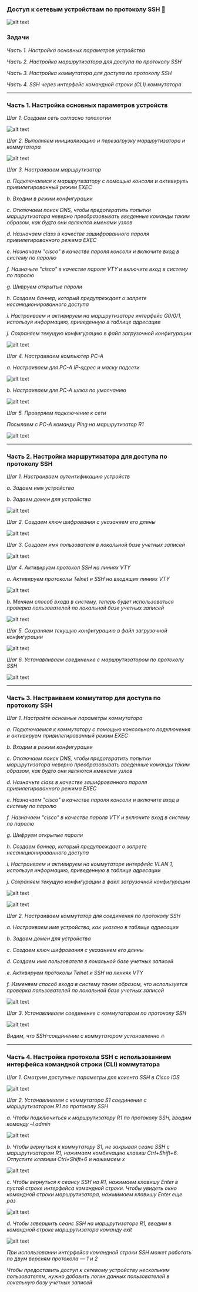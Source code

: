 ### Доступ к сетевым устройствам по протоколу SSH 🌝

![alt text](https://github.com/Eliminir/OTUSLABS/blob/Labs/LAB5/1.JPG)


 ### Задачи
 
*Часть 1. Настройка основных параметров устройства*

*Часть 2. Настройка маршрутизатора для доступа по протоколу SSH*

*Часть 3. Настройка коммутатора для доступа по протоколу SSH*

*Часть 4. SSH через интерфейс командной строки (CLI) коммутатора*

____

### Часть 1. Настройка основных параметров устройств ###

*Шаг 1. Создаем сеть согласно топологии*

![alt text](https://github.com/Eliminir/OTUSLABS/blob/Labs/LAB5/2.JPG)


*Шаг 2. Выполняем инициализацию и перезагрузку маршрутизатора и коммутатора*

![alt text](https://github.com/Eliminir/OTUSLABS/blob/Labs/LAB5/3.JPG)


*Шаг 3. Настраиваем маршрутизатор*

*a.	Подключаемся к маршрутизатору с помощью консоли и активируеь привилегированный режим EXEC*

*b.	Входим в режим конфигурации*

*c.	Отключаем поиск DNS, чтобы предотвратить попытки маршрутизатора неверно преобразовывать введенные команды таким образом, как будто они являются именами узлов*

*d.	Назначаем class в качестве зашифрованного пароля привилегированного режима EXEC*

*e.	Назначаем "cisco" в качестве пароля консоли и включите вход в систему по паролю*

*f.	Назначьте "cisco" в качестве пароля VTY и включите вход в систему по паролю*

*g.	Шивруем открытые пароли*

*h.	Создаем баннер, который предупреждает о запрете несанкционированного доступа*

*i.	Настраиваем и активируем на маршрутизаторе интерфейс G0/0/1, используя информацию, приведенную в таблице адресации*

*j.	Сохраняем текущую конфигурацию в файл загрузочной конфигурации*

![alt text](https://github.com/Eliminir/OTUSLABS/blob/Labs/LAB5/4.JPG)


*Шаг 4. Настраиваем компьютер PC-A*

*a.	Настраиваем для PC-A IP-адрес и маску подсети*

![alt text](https://github.com/Eliminir/OTUSLABS/blob/Labs/LAB5/5.JPG)


*b.	Настраиваем для PC-A шлюз по умолчанию*

![alt text](https://github.com/Eliminir/OTUSLABS/blob/Labs/LAB5/6.JPG)


*Шаг 5. Проверяем подключение к сети*

*Посылаем с PC-A команду Ping на маршрутизатор R1*

![alt text](https://github.com/Eliminir/OTUSLABS/blob/Labs/LAB5/7.JPG)

___

### Часть 2. Настройка маршрутизатора для доступа по протоколу SSH


*Шаг 1. Настраиваем аутентификацию устройств*

*a.	Задаем имя устройства*

*b.	Задаем домен для устройства*

![alt text](https://github.com/Eliminir/OTUSLABS/blob/Labs/LAB5/8.JPG)


*Шаг 2. Создаем ключ шифрования с указанием его длины*

![alt text](https://github.com/Eliminir/OTUSLABS/blob/Labs/LAB5/9.JPG)


*Шаг 3. Создаем имя пользователя в локальной базе учетных записей*

![alt text](https://github.com/Eliminir/OTUSLABS/blob/Labs/LAB5/10.JPG)


*Шаг 4. Активируем протокол SSH на линиях VTY*

*a.	Активируем протоколы Telnet и SSH на входящих линиях VTY*

![alt text](https://github.com/Eliminir/OTUSLABS/blob/Labs/LAB5/11.JPG)


*b.	Меняем способ входа в систему, теперь будет использоваться проверка пользователей по локальной базе учетных записей*

![alt text](https://github.com/Eliminir/OTUSLABS/blob/Labs/LAB5/12.JPG)


*Шаг 5. Сохраняем текущую конфигурацию в файл загрузочной конфигурации*

![alt text](https://github.com/Eliminir/OTUSLABS/blob/Labs/LAB5/13.JPG)

*Шаг 6. Устанавливаем соединение с маршрутизатором по протоколу SSH*


![alt text](https://github.com/Eliminir/OTUSLABS/blob/Labs/LAB5/14.JPG)

___

### Часть 3. Настраиваем коммутатор для доступа по протоколу SSH

*Шаг 1. Настройте основные параметры коммутатора*

*a.	Подключаемся к коммутатору с помощью консольного подключения и активируем привилегированный режим EXEC*

*b.	Входим в режим конфигурации*

*c.	Отключаем поиск DNS, чтобы предотвратить попытки маршрутизатора неверно преобразовывать введенные команды таким образом, как будто они являются именами узлов*

*d.	Назначьте class в качестве зашифрованного пароля привилегированного режима EXEC*

*e.	Назначаем "cisco" в качестве пароля консоли и включите вход в систему по паролю*

*f.	Назначаем "cisco" в качестве пароля VTY и включите вход в систему по паролю*

*g.	Шифруем открытые пароли*

*h. Создаем баннер, который предупреждает о запрете несанкционированного доступа*

*i.	Настраиваем и активируем на коммутаторе интерфейс VLAN 1, используя информацию, приведенную в таблице адресации*

*j.	Сохраняем текущую конфигурации в файл загрузочной конфигурации*

![alt text](https://github.com/Eliminir/OTUSLABS/blob/Labs/LAB5/15.JPG)

![alt text](https://github.com/Eliminir/OTUSLABS/blob/Labs/LAB5/16.JPG)


*Шаг 2. Настраиваем коммутатор для соединения по протоколу SSH*

*a.	Настраиваем имя устройства, как указано в таблице адресации*

*b.	Задаем домен для устройства*

*c.	Создаем ключ шифрования с указанием его длины*

*d.	Создаем имя пользователя в локальной базе учетных записей*

*e.	Активируем протоколы Telnet и SSH на линиях VTY*

*f.	Изменяем способ входа в систему таким образом, что используется проверка пользователей по локальной базе учетных записей*

![alt text](https://github.com/Eliminir/OTUSLABS/blob/Labs/LAB5/17.JPG)

*Шаг 3. Устанавливаем соединение с коммутатором по протоколу SSH*

![alt text](https://github.com/Eliminir/OTUSLABS/blob/Labs/LAB5/18.JPG)

*Видим, что SSH-соединение с коммутатором установленно* 🔥

____
### Часть 4. Настройка протокола SSH с использованием интерфейса командной строки (CLI) коммутатора

*Шаг 1. Смотрим доступные параметры для клиента SSH в Cisco IOS*


![alt text](https://github.com/Eliminir/OTUSLABS/blob/Labs/LAB5/19.JPG)

*Шаг 2. Устанавливаем с коммутатора S1 соединение с маршрутизатором R1 по протоколу SSH*

*a.	Чтобы подключиться к маршрутизатору R1 по протоколу SSH, вводим команду –l admin*

![alt text](https://github.com/Eliminir/OTUSLABS/blob/Labs/LAB5/20.JPG)

*b.	Чтобы вернуться к коммутатору S1, не закрывая сеанс SSH с маршрутизатором R1, нажимаем комбинацию клавиш Ctrl+Shift+6. Отпустите клавиши Ctrl+Shift+6 и нажимаем x*

![alt text](https://github.com/Eliminir/OTUSLABS/blob/Labs/LAB5/21.JPG)


*c.	Чтобы вернуться к сеансу SSH на R1, нажимаем клавишу Enter в пустой строке интерфейса командной строки. Чтобы увидеть окно командной строки маршрутизатора, нажмимаем клавишу Enter еще раз*


![alt text](https://github.com/Eliminir/OTUSLABS/blob/Labs/LAB5/22.JPG)

*d.	Чтобы завершить сеанс SSH на маршрутизаторе R1, вводим в командной строке маршрутизатора команду exit*

![alt text](https://github.com/Eliminir/OTUSLABS/blob/Labs/LAB5/23.JPG)


*При использовании интерфейса командной строки SSH может работать по двум версиям протокола — 1 и 2*


*Чтобы предоставить доступ к сетевому устройству нескольким пользователям, нужно добавить логин данных пользователей в локальную базу учетных записей*


